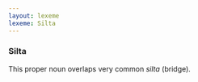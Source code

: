 ```yaml
---
layout: lexeme
lexeme: Silta
---
```


###  Silta 
This proper noun overlaps  very common *silta* (bridge).

